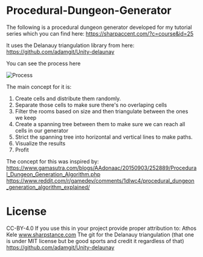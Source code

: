 # Procedural-Dungeon-Generator

The following is a procedural dungeon generator developed for my tutorial series which you can find here: https://sharpaccent.com/?c=course&id=25 

It uses the Delanauy triangulation library from here: https://github.com/adamgit/Unity-delaunay

You can see the process here

![Process](https://media.giphy.com/media/3oxQNsKO18EWdfnbIk/giphy.gif)

The main concept for it is:
1. Create cells and distribute them randomly. 
2. Separate those cells to make sure there's no overlaping cells
3. Filter the rooms based on size and then triangulate between the ones we keep
4. Create a spanning tree between them to make sure we can reach all cells in our generator
5. Strict the spanning tree into horizontal and vertical lines to make paths.
6. Visualize the results
7. Profit

The concept for this was inspired by:
https://www.gamasutra.com/blogs/AAdonaac/20150903/252889/Procedural_Dungeon_Generation_Algorithm.php
https://www.reddit.com/r/gamedev/comments/1dlwc4/procedural_dungeon_generation_algorithm_explained/

# License
CC-BY-4.0
If you use this in your project provide proper attribution to:
Athos Kele www.sharpstance.com
The git for the Delanauy triangulation (that one is under MIT license but be good sports and credit it regardless of that)
https://github.com/adamgit/Unity-delaunay
